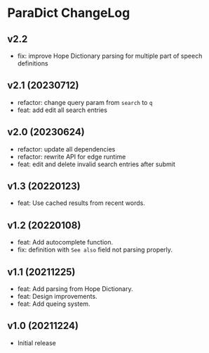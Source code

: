 # ParaDict ChangeLog

## v2.2
- fix: improve Hope Dictionary parsing for multiple part of speech definitions

## v2.1 (20230712)
- refactor: change query param from `search` to `q`
- feat: add edit all search entries

## v2.0 (20230624)
- refactor: update all dependencies
- refactor: rewrite API for edge runtime
- feat: edit and delete invalid search entries after submit

## v1.3 (20220123)
- feat: Use cached results from recent words.

## v1.2 (20220108)
- feat: Add autocomplete function.
- fix: definition with `See also` field not parsing properly.

## v1.1 (20211225)
- feat: Add parsing from Hope Dictionary.
- feat: Design improvements.
- feat: Add queing system.

## v1.0 (20211224)
- Initial release